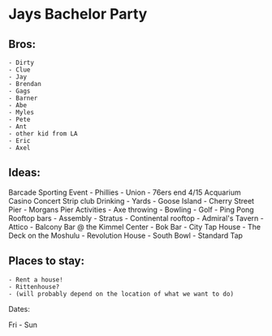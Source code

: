 # Jays Bachelor Party

## Bros:

	- Dirty
	- Clue
	- Jay
	- Brendan
	- Gags
	- Barner
	- Abe
	- Myles
	- Pete
	- Ant
	- other kid from LA
	- Eric
	- Axel


## Ideas:
Barcade
Sporting Event
	- Phillies
	- Union
	- 76ers end 4/15
Acquarium
Casino
Concert
Strip club
Drinking
	- Yards
	- Goose Island
	- Cherry Street Pier
	- Morgans Pier
Activities
	- Axe throwing
	- Bowling
	- Golf
	- Ping Pong
Rooftop bars
	- Assembly
	- Stratus
	- Continental rooftop
	- Admiral's Tavern
	- Attico
	- Balcony Bar @ the Kimmel Center
	- Bok Bar
	- City Tap House
	- The Deck on the Moshulu
	- Revolution House
	- South Bowl
	- Standard Tap

## Places to stay:
	- Rent a house!
	- Rittenhouse?
	- (will probably depend on the location of what we want to do)

Dates:

Fri - Sun